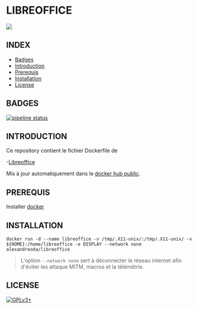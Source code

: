# LIBREOFFICE

<img src="https://linagora.com/wp-content/uploads/2018/06/LibreOffice-logo-300x169.png" />


## INDEX

- [Badges](#BADGES)
- [Introduction](#INTRODUCTION)
- [Prerequis](#PREREQUIS)
- [Installation](#INSTALLATION)
- [License](#LICENSE)


## BADGES

[![pipeline status](https://gitlab.com/oda-alexandre/libreoffice/badges/master/pipeline.svg)](https://gitlab.com/oda-alexandre/libreoffice/commits/master)


## INTRODUCTION

Ce repository contient le fichier Dockerfile de

-[Libreoffice](https://www.libreoffice.org/)

Mis à jour automatiquement dans le [docker hub public](https://hub.docker.com/r/alexandreoda/libreoffice/).


## PREREQUIS

Installer [docker](https://www.docker.com)


## INSTALLATION

```
docker run -d --name libreoffice -v /tmp/.X11-unix/:/tmp/.X11-unix/ -v ${HOME}:/home/libreoffice -e DISPLAY --network none alexandreoda/libreoffice
```

> L'option `--network none` sert à déconnecter le réseau internet afin d'éviter les attaque MITM, macros et la télémétrie.


## LICENSE

[![GPLv3+](http://gplv3.fsf.org/gplv3-127x51.png)](https://github.com/oda-alexandre/libreoffice/blob/master/LICENSE)
